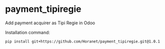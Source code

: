 # payment_tipiregie
Add payment acquirer as Tipi Regie in Odoo

Installation command:

`pip install git+https://github.com/Horanet/payment_tipiregie.git@1.0.1`
